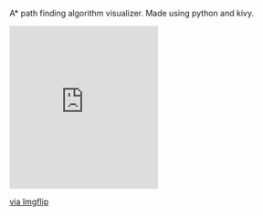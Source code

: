 A* path finding algorithm visualizer. Made using python and kivy.

<div style="width:260px;max-width:100%;"><div style="height:0;padding-bottom:110%;position:relative;"><iframe width="260" height="286" style="position:absolute;top:0;left:0;width:100%;height:100%;" frameBorder="0" src="https://imgflip.com/embed/41nkc3"></iframe></div><p><a href="https://imgflip.com/gif/41nkc3">via Imgflip</a></p></div>
